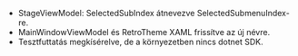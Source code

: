 - StageViewModel: SelectedSubIndex átnevezve SelectedSubmenuIndex-re.
- MainWindowViewModel és RetroTheme XAML frissítve az új névre.
- Tesztfuttatás megkísérelve, de a környezetben nincs dotnet SDK.
